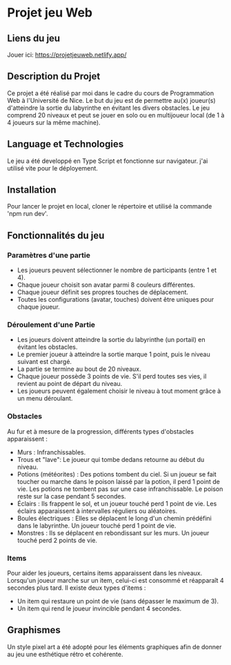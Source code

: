 # Projet jeu Web

## Liens du jeu
Jouer ici:
https://projetjeuweb.netlify.app/

## Description du Projet
Ce projet a été réalisé par moi dans le cadre du cours de Programmation Web à l'Université de Nice.
Le but du jeu est de permettre au(x) joueur(s) d'atteindre la sortie du labyrinthe en évitant les divers obstacles. 
Le jeu comprend 20 niveaux et peut se jouer en solo ou en multijoueur local (de 1 à 4 joueurs sur la même machine).

## Language et Technologies 
Le jeu a été developpé en Type Script et fonctionne sur navigateur. j'ai utilisé vite pour le déployement. 

## Installation
Pour lancer le projet en local, cloner le répertoire et utilisé la commande 'npm run dev'.

## Fonctionnalités du jeu

### Paramètres d'une partie
- Les joueurs peuvent sélectionner le nombre de participants (entre 1 et 4).
- Chaque joueur choisit son avatar parmi 8 couleurs différentes.
- Chaque joueur définit ses propres touches de déplacement.
- Toutes les configurations (avatar, touches) doivent être uniques pour chaque joueur.

### Déroulement d'une Partie
- Les joueurs doivent atteindre la sortie du labyrinthe (un portail) en évitant les obstacles.
- Le premier joueur à atteindre la sortie marque 1 point, puis le niveau suivant est chargé.
- La partie se termine au bout de 20 niveaux.
- Chaque joueur possède 3 points de vie. S'il perd toutes ses vies, il revient au point de départ du niveau.
- Les joueurs peuvent également choisir le niveau à tout moment grâce à un menu déroulant.


### Obstacles
Au fur et à mesure de la progression, différents types d'obstacles apparaissent :
- Murs : Infranchissables.
- Trous et "lave": Le joueur qui tombe dedans retourne au début du niveau.
- Potions (météorites) : Des potions tombent du ciel. Si un joueur se fait toucher ou marche dans le poison laissé par la potion, il perd 1 point de vie. Les potions ne tombent pas sur une case infranchissable. Le poison reste sur la case pendant 5 secondes.
- Éclairs : Ils frappent le sol, et un joueur touché perd 1 point de vie. Les éclairs apparaissent à intervalles réguliers ou aléatoires.
- Boules électriques : Elles se déplacent le long d'un chemin prédéfini dans le labyrinthe. Un joueur touché perd 1 point de vie.
- Monstres : Ils se déplacent en rebondissant sur les murs. Un joueur touché perd 2 points de vie.

### Items
Pour aider les joueurs, certains items apparaissent dans les niveaux. Lorsqu'un joueur marche sur un item, celui-ci est consommé et réapparaît 4 secondes plus tard. Il existe deux types d'items :
- Un item qui restaure un point de vie (sans dépasser le maximum de 3).
- Un item qui rend le joueur invincible pendant 4 secondes.

## Graphismes 
Un style pixel art a été adopté pour les éléments graphiques afin de donner au jeu une esthétique rétro et cohérente.


